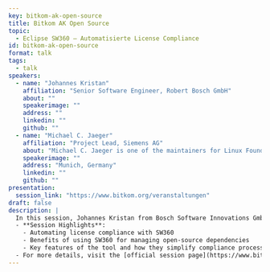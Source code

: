 ```yaml
---
key: bitkom-ak-open-source
title: Bitkom AK Open Source
topic: 
  - Eclipse SW360 – Automatisierte License Compliance
id: bitkom-ak-open-source
format: talk
tags:
  - talk
speakers:
  - name: "Johannes Kristan"
    affiliation: "Senior Software Engineer, Robert Bosch GmbH"
    about: ""
    speakerimage: ""
    address: ""
    linkedin: ""
    github: ""
  - name: "Michael C. Jaeger"
    affiliation: "Project Lead, Siemens AG"
    about: "Michael C. Jaeger is one of the maintainers for Linux Foundation's FOSSology and Eclipse SW360 projects, both available on Github and both in the area of OSS handling w.r.t. license compliance and component management. At Siemens Corporate Technology in Munich, Germany, Michael works in several roles as project lead, software architect, trainer and consultant for distributed systems, server applications and their development with open source software."
    speakerimage: ""
    address: "Munich, Germany"
    linkedin: ""
    github: ""
presentation: 
  session_link: "https://www.bitkom.org/veranstaltungen"
draft: false
description: |
  In this session, Johannes Kristan from Bosch Software Innovations GmbH and Michael C. Jaeger from Siemens AG discuss how Eclipse SW360 automates license compliance management. The session focuses on streamlining the process of tracking and managing open-source licenses and ensuring compliance within software projects.
  - **Session Highlights**:
    - Automating license compliance with SW360
    - Benefits of using SW360 for managing open-source dependencies
    - Key features of the tool and how they simplify compliance processes
  - For more details, visit the [official session page](https://www.bitkom.org/veranstaltungen).
---
```

